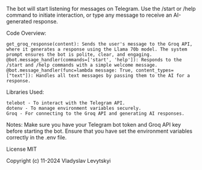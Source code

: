 The bot will start listening for messages on Telegram. Use the /start or /help command to initiate interaction, or type any message to receive an AI-generated response.

Code Overview:

    get_groq_response(content): Sends the user's message to the Groq API, where it generates a response using the Llama 70b model. The system prompt ensures the bot is polite, clear, and engaging.
    @bot.message_handler(commands=['start', 'help']): Responds to the /start and /help commands with a simple welcome message.
    @bot.message_handler(func=lambda message: True, content_types=["text"]): Handles all text messages by passing them to the AI for a response.

Libraries Used:

    telebot - To interact with the Telegram API.
    dotenv - To manage environment variables securely.
    Groq - For connecting to the Groq API and generating AI responses.

Notes:
    Make sure you have your Telegram bot token and Groq API key before starting the bot.
    Ensure that you have set the environment variables correctly in the .env file.

License MIT

Copyright (c) 11-2024 Vladyslav Levytskyi